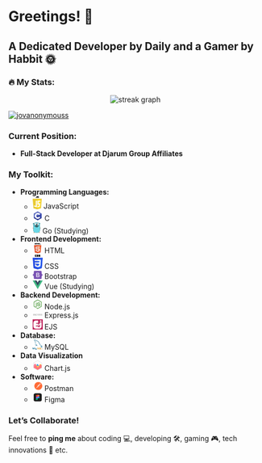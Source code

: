 # Greetings! 👋

## A Dedicated Developer by Daily and a Gamer by Habbit 🌞

### 🔥 My Stats:
<div align="center">
  <img src="https://streak-stats.demolab.com?user=jovanonymouss&locale=en&mode=daily&theme=dark&hide_border=false&border_radius=5&order=3" height="220" alt="streak graph"/>
</div>

<p align="left"> <a href="https://github.com/ryo-ma/github-profile-trophy"><img src="https://github-profile-trophy.vercel.app/?username=jovanonymouss" alt="jovanonymouss" /></a> </p>

### Current Position:
- **Full-Stack Developer at Djarum Group Affiliates**

### My Toolkit:
- **Programming Languages:** 
  - <img src="./Assets/JavaScript.png" width="18"/>  JavaScript
  - <img src="./Assets/C.png" width="20"/> C
  - <img src="./Assets/Go.png" width="16"/> Go (Studying)
- **Frontend Development:** 
  - <img src="./Assets/HTML.png" width="20"/> HTML
  - <img src="./Assets/CSS.png" width="20"/> CSS
  - <img src="./Assets/Bootstrap.png" width="20"/> Bootstrap
  - <img src="./Assets/Vue.png" width="20"/> Vue (Studying)
- **Backend Development:**
  - <img src="./Assets/NodeJS.png" width="20"/> Node.js
  - <img src="./Assets/ExpressJS.png" width="20"/> Express.js
  - <img src="./Assets/EJS.png" width="20"/> EJS
- **Database:**
  - <img src="./Assets/MySQL.png" width="20"/> MySQL
- **Data Visualization**
  - <img src="./Assets/ChartJS.png" width="20"/> Chart.js
- **Software:**
  - <img src="./Assets/Postman.png" width="20"/> Postman
  - <img src="./Assets/Figma.png" width="20"/> Figma

### Let’s Collaborate!
Feel free to **ping me** about coding 💻, developing 🛠️, gaming 🎮, tech innovations 🚀 etc.